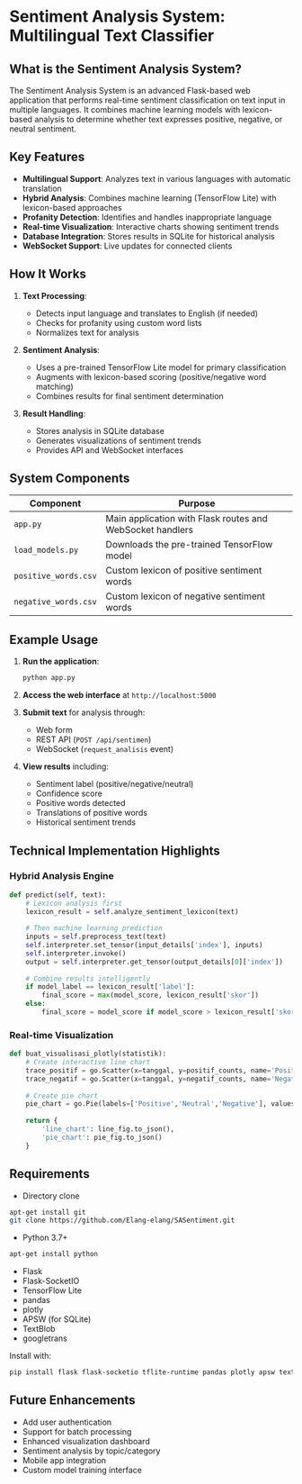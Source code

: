 # Sentiment Analysis System: Multilingual Text Classifier

## What is the Sentiment Analysis System?

The Sentiment Analysis System is an advanced Flask-based web application that performs real-time sentiment classification on text input in multiple languages. It combines machine learning models with lexicon-based analysis to determine whether text expresses positive, negative, or neutral sentiment.

## Key Features

- **Multilingual Support**: Analyzes text in various languages with automatic translation
- **Hybrid Analysis**: Combines machine learning (TensorFlow Lite) with lexicon-based approaches
- **Profanity Detection**: Identifies and handles inappropriate language
- **Real-time Visualization**: Interactive charts showing sentiment trends
- **Database Integration**: Stores results in SQLite for historical analysis
- **WebSocket Support**: Live updates for connected clients

## How It Works

1. **Text Processing**:
   - Detects input language and translates to English (if needed)
   - Checks for profanity using custom word lists
   - Normalizes text for analysis

2. **Sentiment Analysis**:
   - Uses a pre-trained TensorFlow Lite model for primary classification
   - Augments with lexicon-based scoring (positive/negative word matching)
   - Combines results for final sentiment determination

3. **Result Handling**:
   - Stores analysis in SQLite database
   - Generates visualizations of sentiment trends
   - Provides API and WebSocket interfaces

## System Components

| Component | Purpose |
|-----------|---------|
| `app.py` | Main application with Flask routes and WebSocket handlers |
| `load_models.py` | Downloads the pre-trained TensorFlow model |
| `positive_words.csv` | Custom lexicon of positive sentiment words |
| `negative_words.csv` | Custom lexicon of negative sentiment words |

## Example Usage

1. **Run the application**:
   ```bash
   python app.py
   ```

2. **Access the web interface** at `http://localhost:5000`

3. **Submit text** for analysis through:
   - Web form
   - REST API (`POST /api/sentimen`)
   - WebSocket (`request_analisis` event)

4. **View results** including:
   - Sentiment label (positive/negative/neutral)
   - Confidence score
   - Positive words detected
   - Translations of positive words
   - Historical sentiment trends

## Technical Implementation Highlights

### Hybrid Analysis Engine
```python
def predict(self, text):
    # Lexicon analysis first
    lexicon_result = self.analyze_sentiment_lexicon(text)
    
    # Then machine learning prediction
    inputs = self.preprocess_text(text)
    self.interpreter.set_tensor(input_details['index'], inputs)
    self.interpreter.invoke()
    output = self.interpreter.get_tensor(output_details[0]['index'])
    
    # Combine results intelligently
    if model_label == lexicon_result['label']:
        final_score = max(model_score, lexicon_result['skor'])
    else:
        final_score = model_score if model_score > lexicon_result['skor'] else lexicon_result['skor']
```

### Real-time Visualization
```python
def buat_visualisasi_plotly(statistik):
    # Create interactive line chart
    trace_positif = go.Scatter(x=tanggal, y=positif_counts, name='Positive')
    trace_negatif = go.Scatter(x=tanggal, y=negatif_counts, name='Negative')
    
    # Create pie chart
    pie_chart = go.Pie(labels=['Positive','Neutral','Negative'], values=counts)
    
    return {
        'line_chart': line_fig.to_json(),
        'pie_chart': pie_fig.to_json()
    }
```
## Requirements
- Directory clone
```bash
apt-get install git
git clone https://github.com/Elang-elang/SASentiment.git
```
- Python 3.7+
```bash
apt-get install python
```
- Flask
- Flask-SocketIO
- TensorFlow Lite
- pandas
- plotly
- APSW (for SQLite)
- TextBlob
- googletrans

Install with:
```bash
pip install flask flask-socketio tflite-runtime pandas plotly apsw textblob googletrans
```

## Future Enhancements

- Add user authentication
- Support for batch processing
- Enhanced visualization dashboard
- Sentiment analysis by topic/category
- Mobile app integration
- Custom model training interface
